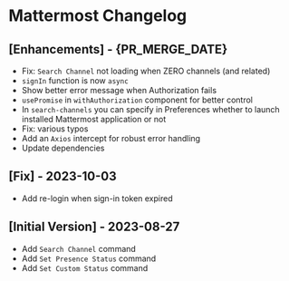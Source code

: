 # Mattermost Changelog

## [Enhancements] - {PR_MERGE_DATE}

- Fix: `Search Channel` not loading when ZERO channels (and related)
- `signIn` function is now `async`
- Show better error message when Authorization fails
- `usePromise` in `withAuthorization` component for better control
- In `search-channels` you can specify in Preferences whether to launch installed Mattermost application or not
- Fix: various typos
- Add an `Axios` intercept for robust error handling
- Update dependencies

## [Fix] - 2023-10-03

- Add re-login when sign-in token expired

## [Initial Version] - 2023-08-27

- Add `Search Channel` command
- Add `Set Presence Status` command
- Add `Set Custom Status` command
